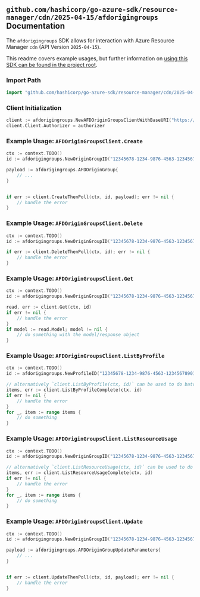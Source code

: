 
## `github.com/hashicorp/go-azure-sdk/resource-manager/cdn/2025-04-15/afdorigingroups` Documentation

The `afdorigingroups` SDK allows for interaction with Azure Resource Manager `cdn` (API Version `2025-04-15`).

This readme covers example usages, but further information on [using this SDK can be found in the project root](https://github.com/hashicorp/go-azure-sdk/tree/main/docs).

### Import Path

```go
import "github.com/hashicorp/go-azure-sdk/resource-manager/cdn/2025-04-15/afdorigingroups"
```


### Client Initialization

```go
client := afdorigingroups.NewAFDOriginGroupsClientWithBaseURI("https://management.azure.com")
client.Client.Authorizer = authorizer
```


### Example Usage: `AFDOriginGroupsClient.Create`

```go
ctx := context.TODO()
id := afdorigingroups.NewOriginGroupID("12345678-1234-9876-4563-123456789012", "example-resource-group", "profileName", "originGroupName")

payload := afdorigingroups.AFDOriginGroup{
	// ...
}


if err := client.CreateThenPoll(ctx, id, payload); err != nil {
	// handle the error
}
```


### Example Usage: `AFDOriginGroupsClient.Delete`

```go
ctx := context.TODO()
id := afdorigingroups.NewOriginGroupID("12345678-1234-9876-4563-123456789012", "example-resource-group", "profileName", "originGroupName")

if err := client.DeleteThenPoll(ctx, id); err != nil {
	// handle the error
}
```


### Example Usage: `AFDOriginGroupsClient.Get`

```go
ctx := context.TODO()
id := afdorigingroups.NewOriginGroupID("12345678-1234-9876-4563-123456789012", "example-resource-group", "profileName", "originGroupName")

read, err := client.Get(ctx, id)
if err != nil {
	// handle the error
}
if model := read.Model; model != nil {
	// do something with the model/response object
}
```


### Example Usage: `AFDOriginGroupsClient.ListByProfile`

```go
ctx := context.TODO()
id := afdorigingroups.NewProfileID("12345678-1234-9876-4563-123456789012", "example-resource-group", "profileName")

// alternatively `client.ListByProfile(ctx, id)` can be used to do batched pagination
items, err := client.ListByProfileComplete(ctx, id)
if err != nil {
	// handle the error
}
for _, item := range items {
	// do something
}
```


### Example Usage: `AFDOriginGroupsClient.ListResourceUsage`

```go
ctx := context.TODO()
id := afdorigingroups.NewOriginGroupID("12345678-1234-9876-4563-123456789012", "example-resource-group", "profileName", "originGroupName")

// alternatively `client.ListResourceUsage(ctx, id)` can be used to do batched pagination
items, err := client.ListResourceUsageComplete(ctx, id)
if err != nil {
	// handle the error
}
for _, item := range items {
	// do something
}
```


### Example Usage: `AFDOriginGroupsClient.Update`

```go
ctx := context.TODO()
id := afdorigingroups.NewOriginGroupID("12345678-1234-9876-4563-123456789012", "example-resource-group", "profileName", "originGroupName")

payload := afdorigingroups.AFDOriginGroupUpdateParameters{
	// ...
}


if err := client.UpdateThenPoll(ctx, id, payload); err != nil {
	// handle the error
}
```
